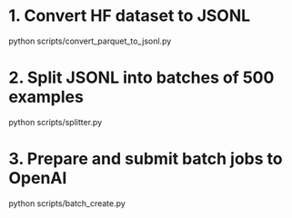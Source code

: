 # 1. Convert HF dataset to JSONL
python scripts/convert_parquet_to_jsonl.py

# 2. Split JSONL into batches of 500 examples
python scripts/splitter.py

# 3. Prepare and submit batch jobs to OpenAI
python scripts/batch_create.py
